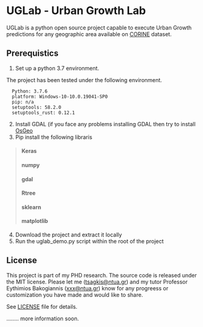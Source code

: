 # UGLab - Urban Growth Lab

UGLab is a python open source project capable to execute Urban Growth predictions for any geographic area available on [CORINE](https://land.copernicus.eu/pan-european/corine-land-cover) dataset. 

## Prerequistics
1. Set up a python 3.7 environment.

The project has been tested under the following environment.

      Python: 3.7.6
      platform: Windows-10-10.0.19041-SP0
      pip: n/a
      setuptools: 58.2.0
      setuptools_rust: 0.12.1


2. Install GDAL (if you face any problems installing GDAL then try to install [OsGeo](https://www.osgeo.org/projects/osgeo4w/)
3. Pip install the following libraris
 >#### Keras
 >#### numpy
 >#### gdal
 >#### Rtree
 >#### sklearn
 >#### matplotlib
 4. Download the project and extract it locally
 5. Run the uglab_demo.py script within the root of the project


## License

This project is part of my PHD research. The source code is released under the MIT license.  Please let me ([tsagkis@ntua.gr](mailto:tsagkis@ntua.gr)) and my tutor Professor Eythimios Bakogiannis ([xxx@ntua.gr](mailto:xxx@ntua.gr)) know for any progreess or customization you have made and would like to share. 

See [LICENSE](LICENSE) file for details.



........ more information soon.
